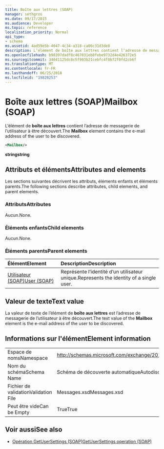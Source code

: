 ```yaml
---
title: Boîte aux lettres (SOAP)
manager: sethgros
ms.date: 09/17/2015
ms.audience: Developer
ms.topic: reference
localization_priority: Normal
api_type:
- schema
ms.assetid: 4ad59e5b-4047-4c34-a318-ca06c31d3de8
description: L’élément de boîte aux lettres contient l’adresse de messagerie de l’utilisateur à être découvert.
ms.openlocfilehash: b98397dadf8c467031eb8febe9732d4e426372e5
ms.sourcegitcommit: 34041125dc8c5f993b21cebfc4f8b72f0fd2cb6f
ms.translationtype: MT
ms.contentlocale: fr-FR
ms.lasthandoff: 06/25/2018
ms.locfileid: "19828253"
---
```

# <a name="mailbox-soap"></a><span data-ttu-id="d9c9d-103">Boîte aux lettres (SOAP)</span><span class="sxs-lookup"><span data-stu-id="d9c9d-103">Mailbox (SOAP)</span></span>

<span data-ttu-id="d9c9d-104">L’élément de **boîte aux lettres** contient l’adresse de messagerie de l’utilisateur à être découvert.</span><span class="sxs-lookup"><span data-stu-id="d9c9d-104">The **Mailbox** element contains the e-mail address of the user to be discovered.</span></span> 
  
```XML
<Mailbox/>
```

<span data-ttu-id="d9c9d-105">**string**</span><span class="sxs-lookup"><span data-stu-id="d9c9d-105">**string**</span></span>

## <a name="attributes-and-elements"></a><span data-ttu-id="d9c9d-106">Attributs et éléments</span><span class="sxs-lookup"><span data-stu-id="d9c9d-106">Attributes and elements</span></span>

<span data-ttu-id="d9c9d-107">Les sections suivantes décrivent les attributs, éléments enfants et éléments parents.</span><span class="sxs-lookup"><span data-stu-id="d9c9d-107">The following sections describe attributes, child elements, and parent elements.</span></span>
  
### <a name="attributes"></a><span data-ttu-id="d9c9d-108">Attributs</span><span class="sxs-lookup"><span data-stu-id="d9c9d-108">Attributes</span></span>

<span data-ttu-id="d9c9d-109">Aucun.</span><span class="sxs-lookup"><span data-stu-id="d9c9d-109">None.</span></span>
  
### <a name="child-elements"></a><span data-ttu-id="d9c9d-110">Éléments enfants</span><span class="sxs-lookup"><span data-stu-id="d9c9d-110">Child elements</span></span>

<span data-ttu-id="d9c9d-111">Aucun.</span><span class="sxs-lookup"><span data-stu-id="d9c9d-111">None.</span></span>
  
### <a name="parent-elements"></a><span data-ttu-id="d9c9d-112">Éléments parents</span><span class="sxs-lookup"><span data-stu-id="d9c9d-112">Parent elements</span></span>

|<span data-ttu-id="d9c9d-113">**Élément**</span><span class="sxs-lookup"><span data-stu-id="d9c9d-113">**Element**</span></span>|<span data-ttu-id="d9c9d-114">**Description**</span><span class="sxs-lookup"><span data-stu-id="d9c9d-114">**Description**</span></span>|
|:-----|:-----|
|[<span data-ttu-id="d9c9d-115">Utilisateur (SOAP)</span><span class="sxs-lookup"><span data-stu-id="d9c9d-115">User (SOAP)</span></span>](user-soap.md) <br/> |<span data-ttu-id="d9c9d-116">Représente l’identité d’un utilisateur unique.</span><span class="sxs-lookup"><span data-stu-id="d9c9d-116">Represents the identity of a single user.</span></span>  <br/> |
   
## <a name="text-value"></a><span data-ttu-id="d9c9d-117">Valeur de texte</span><span class="sxs-lookup"><span data-stu-id="d9c9d-117">Text value</span></span>

<span data-ttu-id="d9c9d-118">La valeur de texte de l’élément de **boîte aux lettres** est l’adresse de messagerie de l’utilisateur à être découvert.</span><span class="sxs-lookup"><span data-stu-id="d9c9d-118">The text value of the **Mailbox** element is the e-mail address of the user to be discovered.</span></span> 
  
## <a name="element-information"></a><span data-ttu-id="d9c9d-119">Informations sur l'élément</span><span class="sxs-lookup"><span data-stu-id="d9c9d-119">Element information</span></span>

|||
|:-----|:-----|
|<span data-ttu-id="d9c9d-120">Espace de noms</span><span class="sxs-lookup"><span data-stu-id="d9c9d-120">Namespace</span></span>  <br/> |http://schemas.microsoft.com/exchange/2010/Autodiscover  <br/> |
|<span data-ttu-id="d9c9d-121">Nom du schéma</span><span class="sxs-lookup"><span data-stu-id="d9c9d-121">Schema Name</span></span>  <br/> |<span data-ttu-id="d9c9d-122">Schéma de découverte automatique</span><span class="sxs-lookup"><span data-stu-id="d9c9d-122">Autodiscover schema</span></span>  <br/> |
|<span data-ttu-id="d9c9d-123">Fichier de validation</span><span class="sxs-lookup"><span data-stu-id="d9c9d-123">Validation File</span></span>  <br/> |<span data-ttu-id="d9c9d-124">Messages.xsd</span><span class="sxs-lookup"><span data-stu-id="d9c9d-124">Messages.xsd</span></span>  <br/> |
|<span data-ttu-id="d9c9d-125">Peut être vide</span><span class="sxs-lookup"><span data-stu-id="d9c9d-125">Can be Empty</span></span>  <br/> |<span data-ttu-id="d9c9d-126">True</span><span class="sxs-lookup"><span data-stu-id="d9c9d-126">True</span></span>  <br/> |
   
## <a name="see-also"></a><span data-ttu-id="d9c9d-127">Voir aussi</span><span class="sxs-lookup"><span data-stu-id="d9c9d-127">See also</span></span>

- [<span data-ttu-id="d9c9d-128">Opération GetUserSettings (SOAP)</span><span class="sxs-lookup"><span data-stu-id="d9c9d-128">GetUserSettings operation (SOAP)</span></span>](getusersettings-operation-soap.md)

